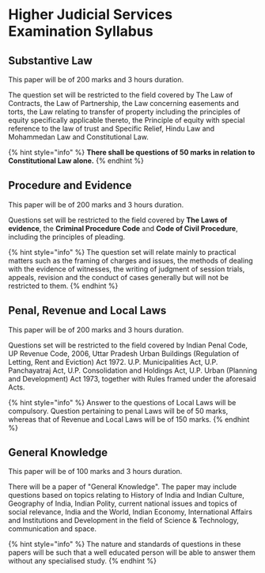 # Higher Judicial Services Examination Syllabus

## Substantive Law

This paper will be of 200 marks and 3 hours duration.

The question set will be restricted to the field covered by The Law of Contracts, the Law of Partnership, the Law concerning easements and torts, the Law relating to transfer of property including the principles of equity specifically applicable thereto, the Principle of equity with special reference to the law of trust and Specific Relief, Hindu Law and Mohammedan Law and Constitutional Law.

{% hint style="info" %}
**There shall be questions of 50 marks in relation to Constitutional Law alone.**
{% endhint %}

## Procedure and Evidence

This paper will be of 200 marks and 3 hours duration.

Questions set will be restricted to the field covered by **The Laws of evidence**, the **Criminal Procedure Code** and **Code of Civil Procedure**, including the principles of pleading.

{% hint style="info" %}
The question set will relate mainly to practical matters such as the framing of charges and issues, the methods of dealing with the evidence of witnesses, the writing of judgment of session trials, appeals, revision and the conduct of cases generally but will not be restricted to them.
{% endhint %}

## Penal, Revenue and Local Laws

This paper will be of 200 marks and 3 hours duration.

Questions set will be restricted to the field covered by Indian Penal Code, UP Revenue Code, 2006, Uttar Pradesh Urban Buildings \(Regulation of Letting, Rent and Eviction\) Act 1972. U.P. Municipalities Act, U.P. Panchayatraj Act, U.P. Consolidation and Holdings Act, U.P. Urban \(Planning and Development\) Act 1973, together with Rules framed under the aforesaid Acts.

{% hint style="info" %}
Answer to the questions of Local Laws will be compulsory. Question pertaining to penal Laws will be of 50 marks, whereas that of Revenue and Local Laws will be of 150 marks.
{% endhint %}

## General Knowledge

This paper will be of 100 marks and 3 hours duration.

There will be a paper of "General Knowledge". The paper may include questions based on topics relating to History of India and Indian Culture, Geography of India, Indian Polity, current national issues and topics of social relevance, India and the World, Indian Economy, International Affairs and Institutions and Development in the field of Science & Technology, communication and space.

{% hint style="info" %}
The nature and standards of questions in these papers will be such that a well educated person will be able to answer them without any specialised study.
{% endhint %}

####  <a id="paper-no2-language"></a>

